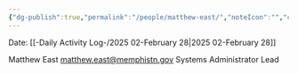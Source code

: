 ```yaml
---
{"dg-publish":true,"permalink":"/people/matthew-east/","noteIcon":"","created":"2025-07-07T14:23:46.331-05:00"}
---
```


Date: [[-Daily Activity Log-/2025 02-February 28\|2025 02-February 28]]

Matthew East <matthew.east@memphistn.gov>
Systems Administrator Lead